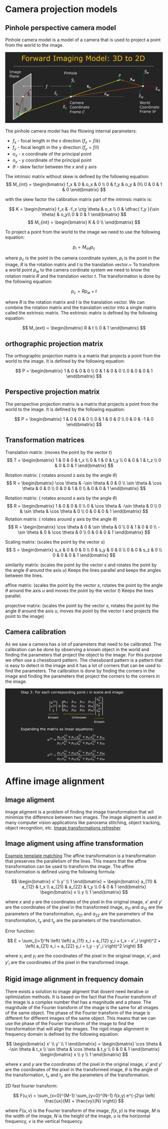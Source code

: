 # Camera projection models

## Pinhole perspective camera model
 Pinhole camera model is a model of a camera that is used to project a point from the world to the image.

![Pinhole camera model](foward_imagong_mopdel.png)

The pinhole camera model has the fllowing internal parameters:

- $f_x$ - focal length in the x direction ($f_x = f/k$)
- $f_y$ - focal length in the y direction ($f_y = f/l$)
- $o_x$ - x coordinate of the principal point
- $o_y$ - y coordinate of the principal point
- $\theta$ - skew factor between the x and y axis

The intrinsic matrix without skew is defined by the following equation:
$$ 
M_{int} = \begin{bmatrix}
f_x & 0 & o_x & 0 \\
0 & f_y & o_y & 0\\
0 & 0 & 1 & 0
\end{bmatrix}
$$

with the skew factor the calibration matrix part of the intrinsic matrix is:

$$
K = \begin{bmatrix}
f_x & -f_x \ctg \theta  & o_x \\
0 & \dfrac{ f_y }{\sin \theta} & o_y\\
0 & 0 & 1 
\end{bmatrix} 
$$
$$ 
M_{int} = \begin{bmatrix}
    K & 0 \\
\end{bmatrix}
$$

To project a point from the world to the image we need to use the following equation:

$$p_i = M_{int} p_c$$

where $p_c$ is the point in the camera coordinate system, $p_i$ is the point in the image, $R$ is the rotation matrix and $t$ is the translation vector.=
To transform a world point $p_w$ to the camera cordinate system we need to know the rotation matrix $R$ and the translation vector $t$. The transformation is done by the following equation:

$$p_c = R p_w + t$$

where $R$ is the rotation matrix and $t$ is the translation vector. We can combine the rotation matrix and the translation vector into a single matrix called the extrinsic matrix. The extrinsic matrix is defined by the following equation:

$$ 
M_{ext} = \begin{bmatrix}
R & t \\
0 & 1
\end{bmatrix}
$$

## orthographic projection matrix

The orthographic projection matrix is a matrix that projects a point from the world to the image. It is defined by the following equation:

$$
P = \begin{bmatrix}
1 & 0 & 0 & 0 \\
0 & 1 & 0 & 0 \\
0 & 0 & 0 & 1
\end{bmatrix}
$$

## Perspective projection matrix

The perspective projection matrix is a matrix that projects a point from the world to the image. It is defined by the following equation:

$$
P = \begin{bmatrix}
1 & 0 & 0 & 0 \\
0 & 1 & 0 & 0 \\
0 & 0 & -1 & 0
\end{bmatrix}
$$

## Transformation matrices
Translation matrix: (moves the point by the vector $t$)
$$
T = \begin{bmatrix}
1 & 0 & 0 & t_x \\
0 & 1 & 0 & t_y \\
0 & 0 & 1 & t_z \\
0 & 0 & 0 & 1
\end{bmatrix}
$$

Rotation matrix: ( rotates around z axis by the angle $\theta$)
$$
R = \begin{bmatrix}
\cos \theta & -\sin \theta & 0 & 0 \\
\sin \theta & \cos \theta & 0 & 0 \\
0 & 0 & 1 & 0 \\
 & 0 & 0 & 1
\end{bmatrix}
$$

Rotation matrix: ( rotates around x axis by the angle $\theta$)
$$
R = \begin{bmatrix}
1 & 0 & 0 & 0 \\
0 & \cos \theta & -\sin \theta & 0 \\
0 & \sin \theta & \cos \theta & 0 \\
0 & 0 & 0 & 1
\end{bmatrix}
$$
Rotation matrix: ( rotates around y axis by the angle $\theta$)
$$
R = \begin{bmatrix}
\cos \theta & 0 & \sin \theta & 0 \\
0 & 1 & 0 & 0 \\
-\sin \theta & 0 & \cos \theta & 0 \\
0 & 0 & 0 & 1
\end{bmatrix}
$$



Scaling matrix: (scales the point by the vector $s$)
$$
S = \begin{bmatrix}
s_x & 0 & 0 & 0 \\
0 & s_y & 0 & 0 \\
0 & 0 & s_z & 0 \\
0 & 0 & 0 & 1
\end{bmatrix}
$$

similarity matrix: (scales the point by the vector $s$ and rotates the point by the angle $\theta$ around the axis $u$) Keeps the lines parallel and keeps the angles between the lines.

affine matrix: (scales the point by the vector $s$, rotates the point by the angle $\theta$ around the axis $u$ and moves the point by the vector $t$) Keeps the lines parallel.

projective matrix: (scales the point by the vector $s$, rotates the point by the angle $\theta$ around the axis $u$, moves the point by the vector $t$ and projects the point to the image)

## Camera calibration

As we saw a camera has a lot of parameters that need to be calibrated. The calibration can be done by observing a known object in the world and finding the parameters that project the object to the image. For this purpose we often use a chessboard pattern. The chessboard pattern is a pattern that is easy to detect in the image and it has a lot of corners that can be used to find the parameters. The calibration is done by finding the corners in the image and finding the parameters that project the corners to the corners in the image.

![Known object](calibration_step3.png)

# Affine image alignment

## Image aligment

Image aligment is a problem of finding the image transformation that wil minimize the difference between two images. The image aligment is used in many computer vision applications like panorama stitching, object tracking, object recognition, etc.
[Image transformations refresher](https://www.youtube.com/watch?v=B8kMB6Hv2eI)

## Image aligment using affine transformation

[Example template matching](https://www.youtube.com/watch?v=1_hwFc8PXVE)
The affine transformation is a transformation that preserves the parallelism of the lines. This means that the affine transformation can be used to transform the image. The affine transformation is defined using the following formula:

$$ 
\begin{bmatrix}
x' \\
y' \\
1
\end{bmatrix} = \begin{bmatrix}
a_{11} & a_{12} & t_x \\
a_{21} & a_{22} & t_y \\
0 & 0 & 1
\end{bmatrix} \begin{bmatrix}
x \\
y \\
1
\end{bmatrix}
$$

where $x$ and $y$ are the coordinates of the pixel in the original image, $x'$ and $y'$ are the coordinates of the pixel in the transformed image, $a_{11}$ and $a_{12}$ are the parameters of the transformation, $a_{21}$ and $a_{22}$ are the parameters of the transformation, $t_x$ and $t_y$ are the parameters of the transformation.

Error function:

$$ E = \sum_{i=1}^N \left( \left( a_{11} x_i + a_{12} y_i + t_x - x'_i \right)^2 + \left( a_{21} x_i + a_{22} y_i + t_y - y'_i \right)^2 \right) $$

where $x_i$ and $y_i$ are the coordinates of the pixel in the original image, $x'_i$ and $y'_i$ are the coordinates of the pixel in the transformed image.

## Rigid image alignment in frequency domain

There exists a solution to image aligment that dosent need iterative or optimization methods. It is based on the fact that the Fourier transform of the image is a complex number that has a magnitude and a phase. The magnitude of the Fourier transform of the image is the same for all images of the same object. The phase of the Fourier transform of the image is different for different images of the same object. This means that we can use the phase of the Fourier transform of the image to find the transformation that will align the images. The rigid image alignment in frequency domain is defined by the following equation:

$$ 
\begin{bmatrix}
x' \\
y' \\
1
\end{bmatrix} = \begin{bmatrix}
\cos \theta & -\sin \theta & t_x \\
\sin \theta & \cos \theta & t_y \\
0 & 0 & 1
\end{bmatrix} \begin{bmatrix}
x \\
y \\
1
\end{bmatrix}
$$

where $x$ and $y$ are the coordinates of the pixel in the original image, $x'$ and $y'$ are the coordinates of the pixel in the transformed image, $\theta$ is the angle of the transformation, $t_x$ and $t_y$ are the parameters of the transformation.

2D fast fourier transform:

$$ F(u,v) = \sum_{x=0}^{M-1} \sum_{y=0}^{N-1} f(x,y) e^{-j2\pi \left( \frac{ux}{M} + \frac{vy}{N} \right)} $$

where $F(u,v)$ is the Fourier transform of the image, $f(x,y)$ is the image, $M$ is the width of the image, $N$ is the height of the image, $u$ is the horizontal frequency, $v$ is the vertical frequency.

